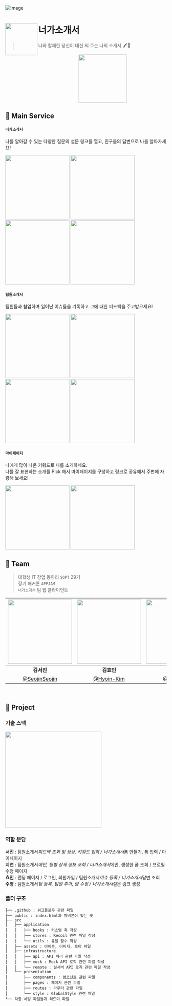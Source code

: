 ![image](https://user-images.githubusercontent.com/73823388/150393581-05b5d78e-6283-48d4-b983-f75ebaaca34b.png)

# 너가소개서<img src="https://user-images.githubusercontent.com/73823388/150399439-ae1c9902-8e37-45a3-a6a5-f3d29e7601a4.png" align=left width=100>

> 나와 함께한 당신이 대신 써 주는 나의 소개서 🖋📓

<div align="center">
  <img src="https://user-images.githubusercontent.com/73823388/150405288-e6c19597-8ff6-49ac-911f-fe0d36c8e400.gif" width=150>
</div>

## 📓 Main Service

#### `너가소개서`

나를 알아갈 수 있는 다양한 질문의 설문 링크를 열고, 친구들의 답변으로 나를 알아가세요!

<div align="left">
  <img src="https://user-images.githubusercontent.com/58380158/154424612-c90f1089-267b-43de-966a-ce225d50613c.png" width=200>
  <img src="https://user-images.githubusercontent.com/58380158/154424797-d7e9d546-dfa2-4cf8-b049-9bff42dae819.png" width=200>
  <img src="https://user-images.githubusercontent.com/73823388/150408869-d1c5a594-9d08-436d-9054-4ce74e51a7b9.png" width=200>
  <img src="https://user-images.githubusercontent.com/73823388/150532865-59f7396d-c94b-4d87-83a8-a03da379bea1.png" width=200>
</div>

#### `팀원소개서`

팀원들과 협업하며 일어난 이슈들을 기록하고 그에 대한 피드백을 주고받으세요!

<div align="left">
  <img src="https://user-images.githubusercontent.com/58380158/154423628-661dac91-51a7-4351-bfb1-db7aef0fbb40.png" width=200>
  <img src="https://user-images.githubusercontent.com/58380158/154423893-d79f7a0a-afa9-4117-a1b5-19cdd8492a06.png" width=200>
  <img src="https://user-images.githubusercontent.com/58380158/154424007-8d709f6e-df95-46e8-9ca0-ef2d029733da.png" width=200>
  <img src="https://user-images.githubusercontent.com/73823388/150533291-a5ee42b2-81ca-43fd-9b48-fa7604d40af6.png" width=200>
</div>

#### `마이페이지`

나에게 많이 나온 키워드로 나를 소개하세요.  
나를 잘 표현하는 소개를 Pick 해서 마이페이지를 구성하고 링크로 공유해서 주변에 자랑해 보세요!

<div align="left">
  <img src="https://user-images.githubusercontent.com/58380158/154422566-a70ffaca-8843-48d0-bcd6-53016cce2717.png" width=200>
  <img src="https://user-images.githubusercontent.com/58380158/154422612-f7f56679-51c6-42a9-ac4b-761cefc96845.png" width=200>
</div>

## 📓 Team

> 대학생 IT 창업 동아리 `SOPT` 29기  
> 장기 해커톤 `APPJAM`  
> `너가소개서` 팀 웹 클라이언트

| <img src="https://user-images.githubusercontent.com/73823388/150397401-f3d3da1d-c684-49af-9c09-b9249500b6f2.png" width="200"> | <img src="https://user-images.githubusercontent.com/73823388/150397586-80771a1c-b238-4c6e-9110-d4f852d3eb04.png" width="200"> | <img src="https://user-images.githubusercontent.com/73823388/150397746-6ade7bc1-3c5f-4cbc-b1a0-9fe8599c1230.png" width="200"> | <img src="https://user-images.githubusercontent.com/73823388/150397971-bc6a3585-5d1f-42fe-8fc8-36edcb4dcd2b.png" width="200"> |
| :---------------------------------------------------------------------------------------------------------------------------: | :---------------------------------------------------------------------------------------------------------------------------: | :---------------------------------------------------------------------------------------------------------------------------: | :---------------------------------------------------------------------------------------------------------------------------: |
|                                                          **김서진**                                                           |                                                          **김효인**                                                           |                                                          **백지연**                                                           |                                                          **남주영**                                                           |
|                                       [@SeojinSeojin](https://github.com/SeojinSeojin)                                        |                                          [@Hyoin-Kim](https://github.com/Hyoin-Kim)                                           |                                           [@100Gyeon](https://github.com/100Gyeon)                                            |                                           [@NamJwong](https://github.com/NamJwong)                                            |

<br />

## 📓 Project

### 기술 스택

<img src="https://user-images.githubusercontent.com/58380158/154420674-9410f9ae-de50-4371-9b0c-926ebcf87bba.png" width="300">

### 역할 분담

**서진** : 팀원소개서*피드백 조회 및 생성, 키워드 입력 / 너가소개서*폼 만들기, 폼 입력 / 마이페이지  
**지연** : 팀원소개서*메인, 팀별 상세 정보 조회 / 너가소개서*메인, 생성한 폼 조회 / 프로필 수정 페이지  
**효인** : 랜딩 페이지 / 로그인, 회원가입 / 팀원소개서*이슈 등록 / 너가소개서*답변 조회  
**주영** : 팀원소개서*팀 등록, 팀원 추가, 팀 수정 / 너가소개서*설문 링크 생성

### 폴더 구조

```
├── .github : 워크플로우 관련 파일
├── public : index.html과 파비콘이 있는 곳
├── src
│   ├── application
│   │   ├── hooks : 커스텀 훅 작성
│   │   ├── stores : Recoil 관련 파일 작성
│   │   └── utils : 유틸 함수 작성
│   ├── assets : 아이콘, 이미지, 로티 파일
│   ├── infrastructure
│   │   ├── api : API 처리 관련 파일 작성
│   │   ├── mock : Mock API 로직 관련 파일 작성
│   │   └── remote : 실서버 API 로직 관련 파일 작성
│   └── presentation
│       ├── components : 컴포넌트 관련 파일
│       ├── pages : 페이지 관련 파일
│       ├── routes : 라우터 관련 파일
│       └── style : GlobalStyle 관련 파일
└── 각종 세팅 파일들과 리드미 파일
```
